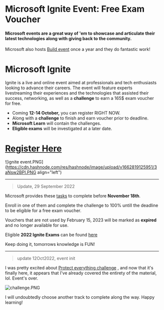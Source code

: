 # Microsoft Ignite Event: Free Exam Voucher

#### Microsoft events are a great way of 'em to showcase and articulate their latest technologies along with giving back to the community.

Microsoft also hosts [Build event](https://blog.yahya-abulhaj.dev/microsoft-build-2022-cloud-skills-challenge-free-microsoft-certification-voucher) once a year and they do fantastic work!

# Microsoft Ignite 

Ignite is a live and online event aimed at professionals and tech enthusiasts looking to advance their careers.
The event will feature experts livestreaming their experiences and the technologies that assisted their success, networking, as well as a **challenge** to earn a 165$ exam voucher for free.

- Coming **12-14 October,** you can register RIGHT NOW.
- Along with a **challenge** to finish and earn voucher prior to deadline.
- **Microsoft Learn** will contain the challenges.
- **Eligible exams** will be investigated at a later date.

# [Register Here](https://ignite.microsoft.com/en-US/home)

![ignite event.PNG](https://cdn.hashnode.com/res/hashnode/image/upload/v1662819125951/3aNsw2BPI.PNG align="left")

---

> Update, 29 September 2022

Microsoft provides these [tasks](https://www.microsoft.com/en-us/cloudskillschallenge/ignite/registration/2022?ocid=cloudskillschallenge_ignite22_email_cnl) to complete before **November 18th**.

Enroll in one of them and complete the challenge to 100% untill the deadline to be eligible for a free exam voucher.


Vouchers that are not used by February 15, 2023 will be marked as **expired** and no longer available for use.

Eligible  **2022 Ignite Exams** can be found [here](https://www.microsoft.com/en-us/cloudskillschallenge/ignite/officialrules/2022?ocid=cloudskillschallenge_ignite22_email_cnl)

Keep doing it, tomorrows knowledge is FUN!

---

> update 12Oct2022, event init

I was pretty excited about [Protect everything challenge](https://learn.microsoft.com/fr-fr/training/challenges?id=7a06394f-6963-44b8-b21c-807c0079fe38&WT.mc_id=cloudskillschallenge_7a06394f-6963-44b8-b21c-807c0079fe38&ocid=cloudskillschallenge_ignite22_email_cnl) , and now that it's finally here, it appears that I've already covered the entirety of the material, lol. Event's over.


![challenge.PNG](https://cdn.hashnode.com/res/hashnode/image/upload/v1665611076757/SmGsmbMAa.PNG)

I will undoubtedly choose another track to complete along the way. Happy learning!


